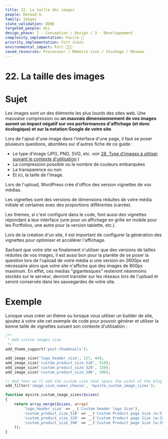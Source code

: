 ```yaml
---
title: 22. La taille des images
people: Renaud H.
family: Images
state_validation: DONE
targeted_people: ALL
design_phase: 2 - Conception / Design / 3 - Développement
complexity_implementation: Facile 🐣
priority_implementation: Fort 👍👍👍
environmental_impact: Fort 🌱🌱🌱
saved_resources: Processeur / Mémoire vive / Stockage / Réseau
---
```


# 22. La taille des images

# Sujet

Les images sont un des éléments les plus lourds des sites web. Une mauvaise compression ou **un mauvais dimensionnement de vos images auront un impact négatif sur vos performances d'affichage (et donc écologique) et sur la notation Google de votre site**.

Lors de l'ajout d'une image dans l'interface d'une page, il faut se poser plusieurs questions, abordées sur d'autres fiche de ce guide :

- Le type d'image (JPG, PNG, SVG, etc. voir [28. Type d'images à utiliser suivant le contexte d'utilisation](/Guide%20des%20'n'%20bonnes%20pratiques%20pour%20WordPress%20&%20Personnas/Guide%20des%20'n'%20bonnes%20pratiques%20pour%20WordPress%20&%20Personnas/28.%20Type%20d'images%20%C3%A0%20utiliser%20suivant%20le%20contexte%20d'utilisation.md) )
- La compression possible ou le nombre de couleurs embarquées
- La transparence ou non
- Et ici, la taille de l'image.

Lors de l'upload, WordPress crée d'office des version vignettes de vos médias.

Les vignettes sont des versions de dimensions réduites de votre média initiale et certaines avec des proportions différentes (carrée).

Les thèmes, si c'est configuré dans le code, font aussi des vignettes répondant à leur interface (une pour un affichage en grille en mobile pour les Portfolios, une autre pour la version tablette, etc.).

Lors de la création d'un site, il est important de configurer la génération des vignettes pour optimiser et accélérer l'affichage.

Sachant que votre site va finalement n'utiliser que des versions de tailles réduites de vos images, il est aussi bon pour la planète de se poser la question lors de l'upload de votre média si une version en 2600px est nécessaire alors que votre site n'affiche que des images de 800px maximum. En effet, ces medias "gigantesques" resteront néanmoins stockés sur le serveur, devront transiter sur les réseaux lors de l'upload et seront conservés dans les sauvegardes de votre site.

# Exemple

Lorsque vous créer un thème ou lorsque vous utiliser un builder de site, ajoutez à votre site cet exemple de code pour pouvoir générer et utiliser la bonne taille de vignettes suivant son contexte d'utilisation :

```php
/**
 * Add custom images size
 */
add_theme_support('post-thumbnails');

add_image_size('logo_header_size', 127, 44);
add_image_size('custom_product_size_510', 510);
add_image_size('custom_product_size_320', 320);
add_image_size('custom_product_size_396', 396);

// And then we'll add the custom size that spans the width of the blog to the Gutenberg image dropdown
add_filter('image_size_names_choose', 'mysite_custom_image_sizes');

function mysite_custom_image_sizes($sizes)
{
    return array_merge($sizes, array(
        'logo_header_size' => __('Custom header logo Size'),
        'custom_product_size_510' => __('Custom Product page Size (w:510px)'),
        'custom_product_size_320' => __('Custom Product page Size (w:320px)'),
        'custom_product_size_396' => __('Custom Product page Size (w:396px)'),
    ));
}
```
